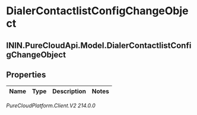 # DialerContactlistConfigChangeObject

## ININ.PureCloudApi.Model.DialerContactlistConfigChangeObject

## Properties

|Name | Type | Description | Notes|
|------------ | ------------- | ------------- | -------------|



_PureCloudPlatform.Client.V2 214.0.0_
